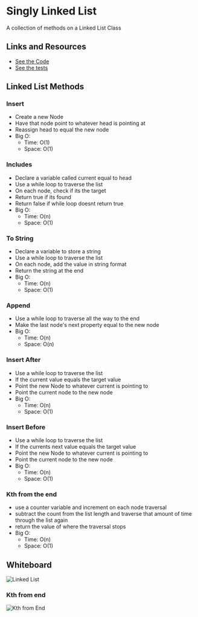 # Singly Linked List

<!-- Short summary or background information -->

A collection of methods on a Linked List Class

## Links and Resources

-   [See the Code](linked_list.py)
-   [See the tests](../tests/test_linked_list.py)

## Linked List Methods

### Insert

-   Create a new Node
-   Have that node point to whatever head is pointing at
-   Reassign head to equal the new node
-   Big O:
    -   Time: O(1)
    -   Space: O(1)

### Includes

-   Declare a variable called current equal to head
-   Use a while loop to traverse the list
-   On each node, check if its the target
-   Return true if its found
-   Return false if while loop doesnt return true
-   Big O:
    -   Time: O(n)
    -   Space: O(1)

### To String

-   Declare a variable to store a string
-   Use a while loop to traverse the list
-   On each node, add the value in string format
-   Return the string at the end
-   Big O:
    -   Time: O(n)
    -   Space: O(1)

### Append

-   Use a while loop to traverse all the way to the end
-   Make the last node's next property equal to the new node
-   Big O:
    -   Time: O(n)
    -   Space: O(n)

### Insert After

-   Use a while loop to traverse the list
-   If the current value equals the target value
-   Point the new Node to whatever current is pointing to
-   Point the current node to the new node
-   Big O:
    -   Time: O(n)
    -   Space: O(1)

### Insert Before

-   Use a while loop to traverse the list
-   If the currents next value equals the target value
-   Point the new Node to whatever current is pointing to
-   Point the current node to the new node
-   Big O:
    -   Time: O(n)
    -   Space: O(1)

### Kth from the end

-   use a counter variable and increment on each node traversal
-   subtract the count from the list length and traverse that amount of time through the list again
-   return the value of where the traversal stops
-   Big O:
    -   Time: O(n)
    -   Space: O(1)

## Whiteboard

![Linked List](linked_list.jpg)

### Kth from end

![Kth from End](kth_from_end.jpg)
